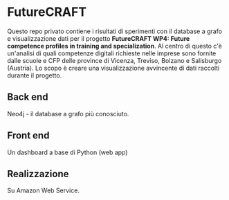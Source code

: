 # FutureCRAFT

Questo repo privato contiene i risultati di sperimenti con il database a grafo e visualizzazione dati per il progetto **FutureCRAFT WP4: Future competence profiles in training and specialization**. Al centro di questo c'è un'analisi di quali competenze digitali richieste nelle imprese sono fornite dalle scuole e CFP delle province di Vicenza, Treviso, Bolzano e Salisburgo (Austria). Lo scopo è creare una visualizzazione avvincente di dati raccolti durante il progetto.

## Back end

Neo4j - il database a grafo più conosciuto.

## Front end

Un dashboard a base di Python (web app)

## Realizzazione

Su Amazon Web Service.
